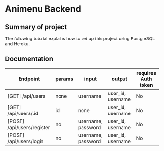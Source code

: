 # Animenu Backend

## Summary of project

The following tutorial explains how to set up this project using PostgreSQL and Heroku.

## Documentation

| Endpoint | params | input | output | requires Auth token |
| -------- | ------ | ----- | ------ | ------------------- |
| [GET] /api/users | none | username | user_id, username | No |
| [GET] /api/users/:id | id | none | user_id, username | No |
| [POST] /api/users/register | no | username, password | user_id, username | No |
| [POST] /api/users/login | no | username, password | user_id, username | No |
